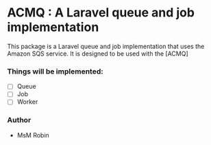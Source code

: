 # ACMQ : A Laravel queue and job implementation

This package is a Laravel queue and job implementation that uses the Amazon SQS service. It is designed to be used with the [ACMQ]

### Things will be implemented:

- [ ] Queue
- [ ] Job
- [ ] Worker

### Author
- MsM Robin
